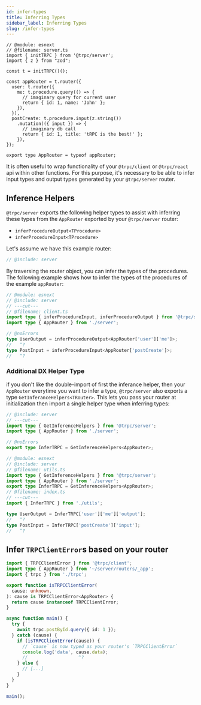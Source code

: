 ```yaml
---
id: infer-types
title: Inferring Types
sidebar_label: Inferring Types
slug: /infer-types
---
```


<!-- Reusable snippet -->

```twoslash include server
// @module: esnext
// @filename: server.ts
import { initTRPC } from '@trpc/server';
import { z } from "zod";

const t = initTRPC()();

const appRouter = t.router({
  user: t.router({
    me: t.procedure.query(() => {
      // imaginary query for current user
      return { id: 1, name: 'John' };
    }),
  }),
  postCreate: t.procedure.input(z.string())
    .mutation(({ input }) => {
      // imaginary db call
      return { id: 1, title: 'tRPC is the best!' };
    }),
});

export type AppRouter = typeof appRouter;
```

It is often useful to wrap functionality of your `@trpc/client` or `@trpc/react` api within other functions. For this purpose, it's necessary to be able to infer input types and output types generated by your `@trpc/server` router.

## Inference Helpers

`@trpc/server` exports the following helper types to assist with inferring these types from the `AppRouter` exported by your `@trpc/server` router:

- `inferProcedureOutput<TProcedure>`
- `inferProcedureInput<TProcedure>`

Let's assume we have this example router:

```ts twoslash title='server.ts'
// @include: server
```

By traversing the router object, you can infer the types of the procedures. The following example shows how to infer the types of the procedures of the example `appRouter`:

```ts twoslash title="client.ts"
// @module: esnext
// @include: server
// ---cut---
// @filename: client.ts
import type { inferProcedureInput, inferProcedureOutput } from '@trpc/server';
import type { AppRouter } from './server';

// @noErrors
type UserOutput = inferProcedureOutput<AppRouter['user']['me']>;
//   ^?
type PostInput = inferProcedureInput<AppRouter['postCreate']>;
//   ^?
```

### Additional DX Helper Type

if you don't like the double-import of first the inferance helper, then your `AppRouter` everytime you want to infer a type, `@trpc/server` also exports a type `GetInferanceHelpers<TRouter>`. This lets you pass your router at initialization then import a single helper type when inferring types:

```ts twoslash title='utils/trpc.ts'
// @include: server
// ---cut---
import type { GetInferenceHelpers } from '@trpc/server';
import type { AppRouter } from './server';

// @noErrors
export type InferTRPC = GetInferenceHelpers<AppRouter>;
```

```ts twoslash
// @module: esnext
// @include: server
// @filename: utils.ts
import type { GetInferenceHelpers } from '@trpc/server';
import type { AppRouter } from './server';
export type InferTRPC = GetInferenceHelpers<AppRouter>;
// @filename: index.ts
// ---cut---
import { InferTRPC } from './utils';

type UserOutput = InferTRPC['user']['me']['output'];
//   ^?
type PostInput = InferTRPC['postCreate']['input'];
//   ^?
```

## Infer `TRPClientError`s based on your router

```ts title='src/client.ts'
import { TRPCClientError } from '@trpc/client';
import type { AppRouter } from '~/server/routers/_app';
import { trpc } from './trpc';

export function isTRPCClientError(
  cause: unknown,
): cause is TRPCClientError<AppRouter> {
  return cause instanceof TRPCClientError;
}

async function main() {
  try {
    await trpc.postById.query({ id: 1 });
  } catch (cause) {
    if (isTRPCClientError(cause)) {
      // `cause` is now typed as your router's `TRPCClientError`
      console.log('data', cause.data);
      //                   ^?
    } else {
      // [...]
    }
  }
}

main();
```

